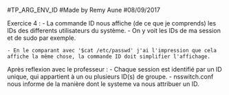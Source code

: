 #TP_ARG_ENV_ID
#Made by Remy Aune
#08/09/2017

Exercice 4 : 
	- La commande ID nous affiche (de ce que je comprends) les IDs des differents utilisateurs du système.
	- On y voit les IDs de ma session et de sudo par exemple.

	- En le comparant avec '$cat /etc/passwd' j'ai l'impression que cela affiche la même chose, la commande ID doit simplifier l'affichage.

Après reflexion avec le professeur :
	- Chaque session est identifié par un ID unique, qui appartient à un ou plusieurs ID(s) de groupe.
	- nsswitch.conf nous informe de la manière dont le systeme va nous attribuer un ID.
